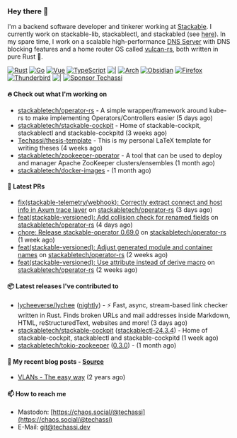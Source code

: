 ### Hey there 👋

I'm a backend software developer and tinkerer working at [Stackable][stackable]. I currently work on
stackable-lib, stackablectl, and stackabled (see [here][stackable-work]). In my spare time, I work on
a scalable high-performance [DNS Server][portal] with DNS blocking features and a home router OS
called [vulcan-rs][vulcan], both written in pure Rust 🦀.

[stackable-work]: https://github.com/stackabletech/stackable
[stackable]: https://github.com/stackabletech
[portal]: https://github.com/portal-rs/portal
[vulcan]: https://github.com/vulcan-rs

[![Rust](https://img.shields.io/badge/-Rust-141414?style=flat&logo=rust&logoColor=%23f97f39)](https://www.rust-lang.org/)
[![Go](https://img.shields.io/badge/-Go-141414?style=flat&logo=go&logoColor=%23f97f39)](https://go.dev/)
[![Vue](https://img.shields.io/badge/-Vue-141414?style=flat&logo=vuedotjs&logoColor=%23f97f39)](https://vuejs.org/)
[![TypeScript](https://img.shields.io/badge/-TypeScript-141414?style=flat&logo=typescript&logoColor=%23f97f39)](https://www.typescriptlang.org/)
![|](https://img.shields.io/badge/-%7C-141414?style=flat&logoColor=%23f97f39)
[![Arch](https://img.shields.io/badge/-Arch-141414?style=flat&logo=archlinux&logoColor=%23f97f39)](https://archlinux.org/)
[![Obsidian](https://img.shields.io/badge/-Obsidian-141414?style=flat&logo=obsidian&logoColor=%23f97f39)](https://obsidian.md/)
[![Firefox](https://img.shields.io/badge/-Firefox-141414?style=flat&logo=firefox&logoColor=%23f97f39)](https://www.mozilla.org/en-US/firefox/new/)
[![Thunderbird](https://img.shields.io/badge/-Thunderbird-141414?style=flat&logo=thunderbird&logoColor=%23f97f39)](https://www.thunderbird.net/en-US/)
![|](https://img.shields.io/badge/-%7C-141414?style=flat&logoColor=%23f97f39)
[![Sponsor Techassi](https://img.shields.io/badge/-Sponsor-141414?style=flat&logo=github&logoColor=%23f97f39)](https://github.com/sponsors/Techassi)

#### 🔥 Check out what I'm working on


- [stackabletech/operator-rs](https://github.com/stackabletech/operator-rs) - A simple wrapper/framework around kube-rs to make implementing Operators/Controllers easier (5 days ago)
- [stackabletech/stackable-cockpit](https://github.com/stackabletech/stackable-cockpit) - Home of stackable-cockpit, stackablectl and stackable-cockpitd (3 weeks ago)
- [Techassi/thesis-template](https://github.com/Techassi/thesis-template) - This is my personal LaTeX template for writing theses (4 weeks ago)
- [stackabletech/zookeeper-operator](https://github.com/stackabletech/zookeeper-operator) - A tool that can be used to deploy and manager Apache ZooKeeper clusters/ensembles (1 month ago)
- [stackabletech/docker-images](https://github.com/stackabletech/docker-images) -  (1 month ago)

#### 🧪 Latest PRs


- [fix(stackable-telemetry/webhook): Correctly extract connect and host info in Axum trace layer](https://github.com/stackabletech/operator-rs/pull/806) on [stackabletech/operator-rs](https://github.com/stackabletech/operator-rs) (3 days ago)
- [feat(stackable-versioned): Add collision check for renamed fields](https://github.com/stackabletech/operator-rs/pull/804) on [stackabletech/operator-rs](https://github.com/stackabletech/operator-rs) (4 days ago)
- [chore: Release stackable-operator 0.69.0](https://github.com/stackabletech/operator-rs/pull/800) on [stackabletech/operator-rs](https://github.com/stackabletech/operator-rs) (1 week ago)
- [feat(stackable-versioned): Adjust generated module and container names](https://github.com/stackabletech/operator-rs/pull/797) on [stackabletech/operator-rs](https://github.com/stackabletech/operator-rs) (2 weeks ago)
- [feat(stackable-versioned): Use attribute instead of derive macro](https://github.com/stackabletech/operator-rs/pull/793) on [stackabletech/operator-rs](https://github.com/stackabletech/operator-rs) (2 weeks ago)

#### 📦 Latest releases I've contributed to


- [lycheeverse/lychee](https://github.com/lycheeverse/lychee/releases/tag/nightly) ([nightly](https://github.com/lycheeverse/lychee/releases/tag/nightly)) - ⚡ Fast, async, stream-based link checker written in Rust. Finds broken URLs and mail addresses inside Markdown, HTML, reStructuredText, websites and more! (3 days ago)
- [stackabletech/stackable-cockpit](https://github.com/stackabletech/stackable-cockpit/releases/tag/stackablectl-24.3.4) ([stackablectl-24.3.4](https://github.com/stackabletech/stackable-cockpit/releases/tag/stackablectl-24.3.4)) - Home of stackable-cockpit, stackablectl and stackable-cockpitd (1 week ago)
- [stackabletech/tokio-zookeeper](https://github.com/stackabletech/tokio-zookeeper/releases/tag/0.3.0) ([0.3.0](https://github.com/stackabletech/tokio-zookeeper/releases/tag/0.3.0)) -  (1 month ago)

#### 📜 My recent blog posts - [Source](https://github.com/Techassi/page)


- [VLANs - The easy way](https://techassi.dev/posts/vlans-the-easy-way/) (2 years ago)

#### 📫 How to reach me

- Mastodon: [https://chaos.social/@techassi](https://chaos.social/@techassi)
- E-Mail: git@techassi.dev
